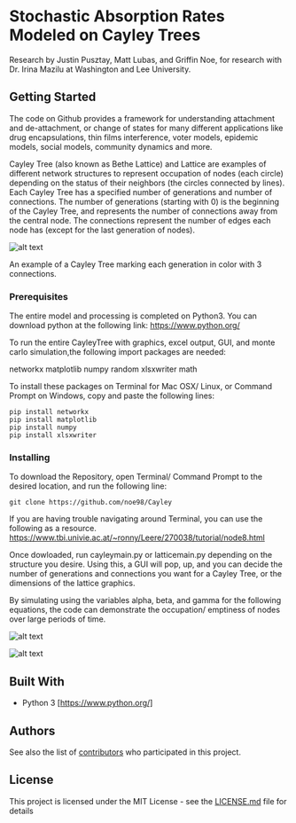 # Stochastic Absorption Rates Modeled on Cayley Trees
Research by Justin Pusztay, Matt Lubas, and Griffin Noe, for research with Dr. Irina Mazilu at Washington and Lee University.

## Getting Started

The code on Github provides a framework for understanding attachment and de-attachment, or change of states for many different applications like drug encapsulations, thin films interference, voter models, epidemic models, social models, community dynamics and more.

Cayley Tree (also known as Bethe Lattice) and Lattice are examples of different network structures to represent occupation of nodes (each circle) depending on the status of their neighbors (the circles connected by lines). 
Each Cayley Tree has a specified number of generations and number of connections. The number of generations (starting with 0) is the beginning of the Cayley Tree, and represents the number of connections away from the central node. The connections represent the number of edges each node has (except for the last generation of nodes).

![alt text](https://upload.wikimedia.org/wikipedia/commons/e/e7/Reseau_de_Bethe.svg) 

An example of a Cayley Tree marking each generation in color with 3 connections.

### Prerequisites
The entire model and processing is completed on Python3. 
You can download python at the following link:
https://www.python.org/

To run the entire CayleyTree with graphics, excel output, GUI, and monte carlo simulation,the following import packages are needed:

networkx
matplotlib
numpy
random
xlsxwriter
math

To install these packages on Terminal for  Mac OSX/ Linux, or Command Prompt on Windows, copy and paste the following lines:

```
pip install networkx
pip install matplotlib
pip install numpy
pip install xlsxwriter
```

### Installing

To download the Repository, open Terminal/ Command Prompt to the desired location, and run the following line:

```
git clone https://github.com/noe98/Cayley
```
If you are having trouble navigating around Terminal, you can use the following as a resource. https://www.tbi.univie.ac.at/~ronny/Leere/270038/tutorial/node8.html


Once dowloaded, run cayleymain.py or latticemain.py depending on the structure you desire.
Using this, a GUI will pop, up, and you can decide the number of generations and connections you want for a Cayley Tree, or the dimensions of the lattice graphics. 

By simulating using the variables alpha, beta, and gamma for the following equations, the code can demonstrate the occupation/ emptiness of nodes over large periods of time.

![alt text](https://raw.githubusercontent.com/noe98/Cayley/Photos/nearestneighbors.png)


![alt text](https://raw.githubusercontent.com/noe98/Cayley/Photos/particleattachment.png)


## Built With

* Python 3 [https://www.python.org/]


## Authors

See also the list of [contributors](https://github.com/noe98/Cayley) who participated in this project.

## License

This project is licensed under the MIT License - see the [LICENSE.md](LICENSE.md) file for details

